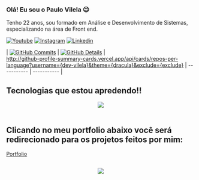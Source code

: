 ### Olá! Eu sou o Paulo Vilela 😉

Tenho  22 anos, sou formado em Análise e Desenvolvimento de Sistemas, especializando na área de Front end. 



[![Youtube](https://img.shields.io/badge/YouTube-FF0000?style=for-the-badge&logo=youtube&logoColor=white)](https://www.youtube.com/channel/UC6tbdya3tYCKAWYHDg3mumA)
[![Instagram](https://img.shields.io/badge/Instagram-E4405F?style=for-the-badge&logo=instagram&logoColor=white)](https://www.instagram.com/paulo.__.vilela1/)
[![Linkedin](https://img.shields.io/badge/LinkedIn-0077B5?style=for-the-badge&logo=linkedin&logoColor=white)](https://www.linkedin.com/in/paulo-vilela-18126922b/)


 | [![GitHub Commits](http://github-profile-summary-cards.vercel.app/api/cards/productive-time?username=dev-vilela&theme=dracula&utcOffset=-3)](https://github.com/vn7n24fzkq/github-profile-summary-cards) | [![GitHub Details](http://github-profile-summary-cards.vercel.app/api/cards/profile-details?username=dev-vilela&theme=dracula)](https://github.com/vn7n24fzkq/github-profile-summary-cards) |  
 http://github-profile-summary-cards.vercel.app/api/cards/repos-per-language?username={dev-vilela}&theme={dracula}&exclude={exclude}
 | ----------- | ----------- |



## Tecnologias que estou apredendo!!

 <div align="center" >
<a href="https://skillicons.dev"   >
  <img src="https://skillicons.dev/icons?i=git,vscode,javascript,java,jquery,css,html,tailwind,sass,react,figma,notion,github,bootstrap" />
</a>
  <br />

  </div> <br/>


## Clicando no meu portfolio  abaixo você será redirecionado para os projetos feitos por mim:

<a href="https://paulovilela.netlify.app/" target="_blank" >Portfolio</a><br/>
 
  
  

  


 
##
   <div align="center" >
     <img src="https://github-profile-trophy.vercel.app/?username=dev-vilela&row=1&column=6&theme=dracula&margin-w=15&margin-h=15"/>
  </div>


